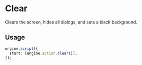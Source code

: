 # Clear

Clears the screen, hides all dialogs, and sets a black background.

## Usage

```ts
engine.script({
  start: [engine.action.clear()],
});
```
